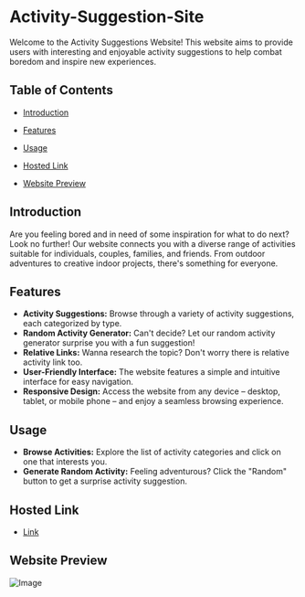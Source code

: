 # Activity-Suggestion-Site
Welcome to the Activity Suggestions Website! This website aims to provide users with interesting and enjoyable activity suggestions to help combat boredom and inspire new experiences.

## Table of Contents
- [Introduction](#introduction)
* [Features](#features)
+ [Usage](#usage)
- [Hosted Link](#hosted-link)
* [Website Preview](#website-preview)

## Introduction
Are you feeling bored and in need of some inspiration for what to do next? Look no further! Our website connects you with a diverse range of activities suitable for individuals, couples, families, and friends. From outdoor adventures to creative indoor projects, there's something for everyone.

## Features
- **Activity Suggestions:** Browse through a variety of activity suggestions, each categorized by type.
- **Random Activity Generator:** Can't decide? Let our random activity generator surprise you with a fun suggestion!
- **Relative Links:** Wanna research the topic? Don't worry there is relative activity link too.
- **User-Friendly Interface:** The website features a simple and intuitive interface for easy navigation.
- **Responsive Design:** Access the website from any device – desktop, tablet, or mobile phone – and enjoy a seamless browsing experience.

## Usage
- **Browse Activities:** Explore the list of activity categories and click on one that interests you.
- **Generate Random Activity:**  Feeling adventurous? Click the "Random" button to get a surprise activity suggestion.

## Hosted Link
- [Link](https://activity-suggestion.netlify.app/)

## Website Preview
![Image](https://github.com/abhikainthla/Bored-suggestions/assets/105478999/d4904a9e-64ce-428b-a75d-7fae22d9dafe)
